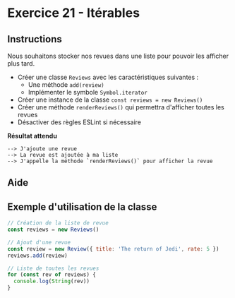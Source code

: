 # Exercice 21 - Itérables

## Instructions

Nous souhaitons stocker nos revues dans une liste pour pouvoir les afficher plus tard.

* Créer une classe `Reviews` avec les caractéristiques suivantes :
  * Une méthode `add(review)`
  * Implémenter le symbole `Symbol.iterator`
* Créer une instance de la classe `const reviews = new Reviews()`
* Créer une méthode `renderReviews()` qui permettra d'afficher toutes les revues
* Désactiver des règles ESLint si nécessaire

**Résultat attendu**

```
--> J'ajoute une revue
--> La revue est ajoutée à ma liste
--> J'appelle la méthode `renderReviews()` pour afficher la revue
```

## Aide

## Exemple d'utilisation de la classe

```js
// Création de la liste de revue
const reviews = new Reviews()

// Ajout d'une revue
const review = new Review({ title: 'The return of Jedi', rate: 5 })
reviews.add(review)

// Liste de toutes les revues
for (const rev of reviews) {
  console.log(String(rev))
}
```
